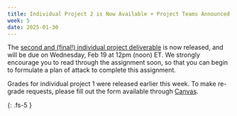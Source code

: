 ```yaml
---
title: Individual Project 2 is Now Available + Project Teams Announced 
week: 5
date: 2025-01-30
---
```

The [second and (final!) individual project deliverable](https://neu-se.github.io/CS4530-Spring-2025/assignments/ip2) is now released, and will be due on Wednesday, Feb 19 at 12pm (noon) ET. We strongly encourage you to read through the assignment soon, so that you can begin to formulate a plan of attack to complete this assignment.

Grades for individual project 1 were released earlier this week. To make re-grade requests, please fill out the form available through [Canvas](https://northeastern.instructure.com/courses/202301/pages/miscellaneous-notes-and-links?module_item_id=11719178). 

{: .fs-5 }
